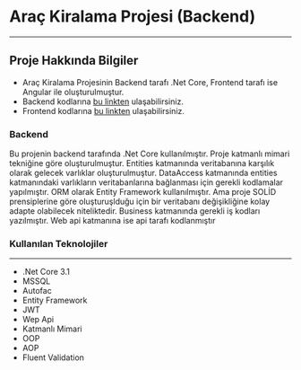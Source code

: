 # Araç Kiralama Projesi (Backend)

---

## Proje Hakkında Bilgiler

- Araç Kiralama Projesinin Backend tarafı .Net Core, Frontend tarafı ise Angular ile oluşturulmuştur.
- Backend kodlarına [bu linkten](https://github.com/oguzhanylcnkaya/ReCapProject) ulaşabilirsiniz.
- Frontend kodlarına [bu linkten](https://github.com/oguzhanylcnkaya/ReCapProjectFrontEnd) ulaşabilirsiniz.

### Backend

Bu projenin backend tarafında .Net Core kullanılmıştır. Proje katmanlı mimari tekniğine göre oluşturulmuştur. Entities katmanında veritabanına karşılık olarak gelecek varlıklar oluşturulmuştur. DataAccess katmanında entities katmanındaki varlıkların veritabanlarına bağlanması için gerekli kodlamalar yapılmıştır. ORM olarak Entity Framework kullanılmıştır. Ama proje SOLİD prensiplerine göre oluşturuşlduğu için bir veritabanı değişikliğine kolay adapte olabilecek niteliktedir. Business katmanında gerekli iş kodları yazılmıştır. Web api katmanına ise api tarafı kodlanmıştır

### Kullanılan Teknolojiler
---
- .Net Core 3.1
- MSSQL
- Autofac
- Entity Framework
- JWT
- Wep Api
- Katmanlı Mimari
- OOP
- AOP
- Fluent Validation
